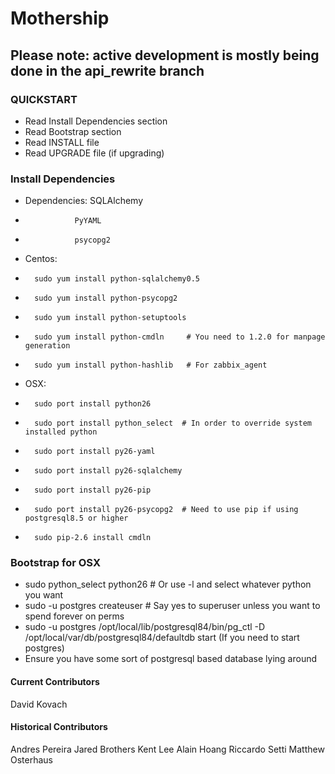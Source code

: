 # Mothership

## Please note: active development is mostly being done in the api_rewrite branch

### QUICKSTART

* Read Install Dependencies section
* Read Bootstrap section
* Read INSTALL file
* Read UPGRADE file (if upgrading)

### Install Dependencies
  * Dependencies:  SQLAlchemy
  *                PyYAML
  *                psycopg2
  * Centos:
  *       sudo yum install python-sqlalchemy0.5
  *       sudo yum install python-psycopg2
  *       sudo yum install python-setuptools
  *       sudo yum install python-cmdln     # You need to 1.2.0 for manpage generation
  *       sudo yum install python-hashlib   # For zabbix_agent

  * OSX:
  *       sudo port install python26
  *       sudo port install python_select  # In order to override system installed python
  *       sudo port install py26-yaml
  *       sudo port install py26-sqlalchemy
  *       sudo port install py26-pip
  *       sudo port install py26-psycopg2  # Need to use pip if using postgresql8.5 or higher
  *       sudo pip-2.6 install cmdln

### Bootstrap for OSX

* sudo python_select python26    # Or use -l and select whatever python you want
* sudo -u postgres createuser <your user id>   # Say yes to superuser unless you want to spend forever on perms
* sudo -u postgres /opt/local/lib/postgresql84/bin/pg_ctl -D /opt/local/var/db/postgresql84/defaultdb start (If you need to start postgres)
* Ensure you have some sort of postgresql based database lying around

#### Current Contributors
David Kovach

#### Historical Contributors
Andres Pereira
Jared Brothers
Kent Lee
Alain Hoang
Riccardo Setti
Matthew Osterhaus
